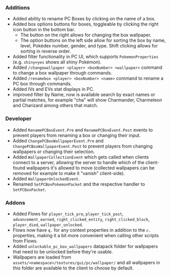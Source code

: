 ### Additions
- Added ability to rename PC Boxes by clicking on the name of a box.
- Added box options buttons for boxes, toggleable by clicking the right icon button in the bottom bar.
  - The button on the right allows for changing the box wallpaper.
  - The option buttons on the left side allow for sorting the box by name, level, Pokédex number, gender, and type. Shift clicking allows for sorting in reverse order.
- Added filter functionality in PC UI, which supports `PokemonProperties` (e.g. `shiny=yes` shows all shiny Pokémon).
- Added `/changewallpaper <player> <boxNumber> <wallpaper>` command to change a box wallpaper through commands.
- Added `/renamebox <player> <boxNumber> <name>` command to rename a PC box through commands.
- Added IVs and EVs stat displays in PC.
- improved filter by Name, now is available search by exact names or partial matches, for example "cha" will show Charmander, Charmeleon and Charizard among others that match.

### Developer
- Added `RenamePCBoxEvent.Pre` and `RenamePCBoxEvent.Post` events to prevent players from renaming a box or changing their input.
- Added `ChangePCBoxWallpaperEvent.Pre` and `ChangePCBoxWallpaperEvent.Post` to prevent players from changing wallpapers or changing their selection.
- Added `WallpaperCollectionEvent` which gets called when clients connect to a server, allowing the server to handle which of the client-found wallpapers it's allowed to move (collected wallpapers can be removed for example to make it "vanish" client-side).
- Added `WallpaperUnlockedEvent`.
- Renamed `SetPCBoxPokemonPacket` and the respective handler to `SetPCBoxPacket`.

### Addons
- Added Flows for `player_tick_pre`, `player_tick_post`, `advancement_earned`, `right_clicked_entity`, `right_clicked_block`, `player_died`, `wallpaper_unlocked`.
- Flows now have `q.` for any context properties in addition to the `c.` properties, making it a bit more convenient when calling other scripts from Flows.
- Added `unlockable_pc_box_wallpapers` datapack folder for wallpapers that need to be unlocked before they're usable.
- Wallpapers are loaded from `assets/<namespace>/textures/gui/pc/wallpaper/` and all wallpapers in this folder are available to the client to choose by default.
